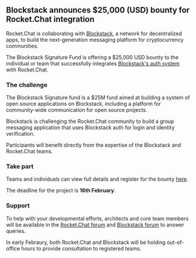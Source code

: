 ## Blockstack announces $25,000 (USD) bounty for Rocket.Chat integration

Rocket.Chat is collaborating with [Blockstack](https://blockstack.org), a network for decentralized apps, to build the next-generation messaging platform for cryptocurrency communities. 

The Blockstack Signature Fund is offering a $25,000 USD bounty to the individual or team that successfully integrates [Blockstack's auth system](http://blockstack.github.io/blockstack.js) with Rocket.Chat. 

### The challenge

The Blockstack Signature fund is a $25M fund aimed at building a system of open source applications on Blockstack, including a platform for community-wide communication for open source projects. 

Blockstack is challenging the Rocket.Chat community to build a group messaging application that uses Blockstack auth for login and identity verification. 

Participants will benefit directly from the expertise of the Blockstack and Rocket.Chat teams. 

### Take part

Teams and individuals can view full details and register for the bounty [here](https://www.eventbrite.com/e/signature-bounties-community-messaging-app-registration-41319189809?aff=rocket). 

The deadline for the project is **16th February**. 

### Support

To help with your developmental efforts, architects and core team members will be available in the [Rocket.Chat forum](https://forums.rocket.chat/t/blockstack-announces-usd-25-000-bounty-for-authentication-integration-in-rocket-chat/115) and [Blockstack forum](https://forum.blockstack.org) to answer queries. 

In early Febraury, both Rocket.Chat and Blockstack will be holding out-of-office hours to provide consultation to registered teams. 
